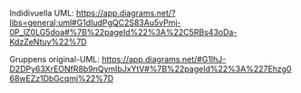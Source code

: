 Indidivuella UML:
https://app.diagrams.net/?libs=general;uml#G1dIudPgQC2S83Au5vPmj-0P_lZ0LG5doa#%7B%22pageId%22%3A%22C5RBs43oDa-KdzZeNtuy%22%7D

Gruppens original-UML: 
https://app.diagrams.net/#G1lhJ-D2DPy63XrEONfR8b9nQymIbJxYtV#%7B%22pageId%22%3A%227Ehzg068wEZz1DbGcqmj%22%7D